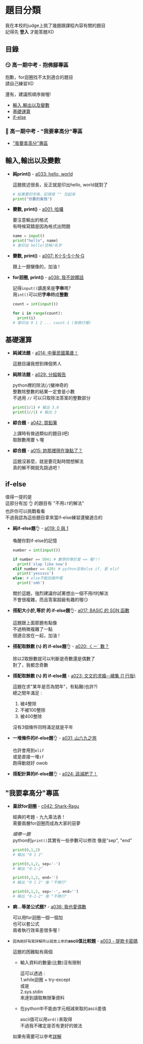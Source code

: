 # 題目分類

我在本校的judge上挑了幾題跟課程內容有關的題目  
記得先 **登入** 才能答題XD

## 目錄

### 😏 高一期中考 - 抱佛腳專區

抱歉，for迴圈找不太到適合的題目  
請自己練習XD

還有，建議照順序做喔!

- [輸入,輸出以及變數](#io)
- [基礎運算](#calc)
- [if-else](#if-else)

### 🧐 高一期中考 - "我要拿高分"專區

- ["我要拿高分"專區](#high-score)

## 輸入,輸出以及變數 <a name = "io"></a>

- **純print()** - [a033: hello, world](http://judge-web.clhs.tyc.edu.tw/ShowProblem?problemid=a033 "a033: hello, world")  
  
  這題敘述很長，反正就是印出hello, world就對了  
  
  ```python
  # 如果要印字串，記得用 "" 包起來
  print("你要的東西")
  ```

- **變數, print()** - [a001: 哈囉](http://judge-web.clhs.tyc.edu.tw/ShowProblem?problemid=a001 "a001: 哈囉")  

  要注意輸出的格式  
  有時候寫錯是因為格式出問題

  ```python
  name = input()
  print("hello", name)
  # 會印出 hello(空格)名字
  ```

- **變數, print()** - [a007: K-I-S-S-I-N-G](http://judge-web.clhs.tyc.edu.tw/ShowProblem?problemid=a007 "a007: K-I-S-S-I-N-G")  
  
  跟上一題蠻像的，加油 !

- **for迴圈, print()** - [a038: 我不說髒話](http://judge-web.clhs.tyc.edu.tw/ShowProblem?problemid=a038 "a038: 我不說髒話")  

  記得`input()`讀進來是**字串**嗎?  
  用`int()`可以把**字串**轉成**整數**  

  ```python
  count = int(input())

  for i in range(count):
    print(i)
  # 會印出 0 1 2 ... count-1 (有換行喔)
  ```

## 基礎運算 <a name = "calc"></a>

- **純減法題** - [a014: 中華民國萬歲！](http://judge-web.clhs.tyc.edu.tw/ShowProblem?problemid=a014 "a014: 中華民國萬歲！")  

  這題目讓我想到辣個男人

- **純除法題** - [a029: 分組報告](http://judge-web.clhs.tyc.edu.tw/ShowProblem?problemid=a029 "a029: 分組報告")  

  python裡的除法(`/`)蠻神奇的  
  整數除整數的結果一定會是小數  
  不過用 `//` 可以只取除法答案的整數部分

  ```python
  print(3/1) # 輸出 3.0
  print(3//1) # 輸出 3
  ```

- **綜合題** - [a042: 買鉛筆](http://judge-web.clhs.tyc.edu.tw/ShowProblem?problemid=a042 "a042: 買鉛筆")  

  上課時有做過類似的題目(吧)  
  取餘數用要 `%` 喔

- **綜合題** - [a015: 妳那裡現在幾點了？](http://judge-web.clhs.tyc.edu.tw/ShowProblem?problemid=a015 "a015: 妳那裡現在幾點了？")  

  這題沒甚麼，就是要花點時間想解法  
  真的解不開就先跳過吧 !

## if-else <a name = "if-else"></a>

值得一提的是  
這部分有加 👌 的題目有 "不用`if`的解法"  
也許你可以挑戰看看  
不過我認為這些題目拿來當if-else練習還蠻適合的

- **純if-else題**👌 - [a019: 0 與 1](http://judge-web.clhs.tyc.edu.tw/ShowProblem?problemid=a019 "a019: 0 與 1")  

  喚醒你對if-else的記憶

  ```python
  number = int(input())

  if number == 504: # 數學的等於是 == 喔!!!
    print('slap like now')
  elif number == 420: # python沒有else if, 是 elif
    print('yesssss')
  else: # else不能加條件喔
    print('smh')
  ```

  關於這題，強烈建議你試著想出一個不用if的解法  
  不會很複雜，而且答案超級有趣的喔😏

- **搭配大小於,等於 的 if-else題**👌- [a017: BASIC 的 SGN 函數](http://judge-web.clhs.tyc.edu.tw/ShowProblem?problemid=a017 "a017: BASIC 的 SGN 函數")

  這題跟上面那題有點像  
  不過稍微複雜了一點  
  很適合放在一起，加油 !

- **搭配取餘數 (`%`) 的 if-else題**👌 - [a020: ㄑㄧˊ 數？](http://judge-web.clhs.tyc.edu.tw/ShowProblem?problemid=a020 "a020: ㄑㄧˊ 數？")  

  除以2取餘數就可以判斷是奇數還是偶數了  
  對了，我都念奇數

- **搭配取餘數 (`%`) 的 if-else題** - [a023: 文文的求婚--續集 (1 行版)](http://judge-web.clhs.tyc.edu.tw/ShowProblem?problemid=a023 "a023: 文文的求婚--續集 (1 行版)")

  這題在求"某年是否為閏年"，有點難(也許?)  
  總之閏年滿足 :  
    1. 被4整除
    1. 不被100整除
    1. 被400整除  
  
  沒有3個條件同時滿足就是平年

- **一堆條件的if-else題**👌 - [a031: 山六九之旅](http://judge-web.clhs.tyc.edu.tw/ShowProblem?problemid=a031 "a031: 山六九之旅")  

  也許會用到`elif`  
  或是直接一堆`if`  
  跑得動就好 owob

- **搭配計算的if-else題**👌 - [a024: 該減肥了！](http://judge-web.clhs.tyc.edu.tw/ShowProblem?problemid=a024 "a024: 該減肥了！")

## "我要拿高分"專區 <a name = "high-score"></a>

- **巢狀for迴圈** - [c042: Shark-Ragu](http://judge-web.clhs.tyc.edu.tw/ShowProblem?problemid=c042 "c042: Shark-Ragu")  

  經典的考題 - 九九乘法表 !  
  需要兩層for迴圈而成為大家的惡夢

  *順帶一題*  
  python的`print()`其實有一些參數可以修改
  像是"sep", "end"

  ```python
  print(0,1,2)
  # 輸出 "0 1 2"
  
  print(0,1,2, sep='-')
  # 輸出 "0-1-2"
  
  print(0,1,2, end='')
  # 輸出 "0 1 2" 後 "不換行"
  
  print(0,1,2, sep='-', end='')
  # 輸出 "0-1-2" 後 "不換行"
  ```

- **痾...等差公式題?** - [a036: 我也愛偶數](http://judge-web.clhs.tyc.edu.tw/ShowProblem?problemid=a036 "a036: 我也愛偶數")

  可以用for迴圈一個一個加  
  也可以套公式  
  兩者執行效率差很多喔 !

- <small>因為剛好有寫詳解所以就放上來的</small>**ascii值比較題** - [a003 - 提款卡密碼](http://judge-web.clhs.tyc.edu.tw/ShowProblem?problemid=a003 "a003 - 提款卡密碼")

  這題的困難點有兩個

  - 輸入資料的數量(比數)沒有限制

    這可以透過 :  
    1.while迴圈 + try-except  
    或是  
    2.sys.stdin  
    來達到讀取無限筆資料
  
  - 在python中不能由字元相減來取的ascii差值

    ascii值可以用`ord()`來取得  
    不過我不確定是否有更好的做法
  
  如果有需要可以參考[詳解](./a003)
